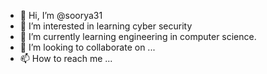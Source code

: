- 👋 Hi, I’m @soorya31
- 👀 I’m interested in learning cyber security
- 🌱 I’m currently learning engineering in computer science.
- 💞️ I’m looking to collaborate on ...
- 📫 How to reach me ...

<!---
soorya31/soorya31 is a ✨ special ✨ repository because its `README.md` (this file) appears on your GitHub profile.
You can click the Preview link to take a look at your changes.
--->
